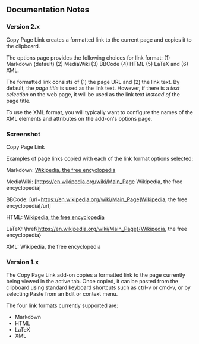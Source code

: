 ## Documentation Notes

### Version 2.x

Copy Page Link creates a formatted link to the current page and copies it to
the clipboard.

The options page provides the following choices for link format: (1) Markdown
(default) (2) MediaWiki (3) BBCode (4) HTML (5) LaTeX and (6) XML.

The formatted link consists of (1) the page URL and (2) the link text. By
default, the <em>page title</em> is used as the link text. However, if there
is a <em>text selection</em> on the web page, it will be used as the link text
<em>instead of</em> the page title.

To use the XML format, you will typically want to configure the names of the
XML elements and attributes on the add-on's options page.

### Screenshot

Copy Page Link

Examples of page links copied with each of the link format options selected:

Markdown:
[Wikipedia, the free encyclopedia](https://en.wikipedia.org/wiki/Main_Page)

MediaWiki:
[https://en.wikipedia.org/wiki/Main_Page Wikipedia, the free encyclopedia]

BBCode:
[url=https://en.wikipedia.org/wiki/Main_Page]Wikipedia, the free encyclopedia[/url]

HTML:
<a href="https://en.wikipedia.org/wiki/Main_Page">Wikipedia, the free encyclopedia</a>

LaTeX:
\href{https://en.wikipedia.org/wiki/Main_Page}{Wikipedia, the free encyclopedia}

XML:
<site href="https://en.wikipedia.org/wiki/Main_Page">
  <name>Wikipedia, the free encyclopedia</name>
</site>

### Version 1.x

The Copy Page Link add-on copies a formatted link to the page currently being viewed in the active tab. Once copied, it can be pasted from the clipboard using standard keyboard shortcuts such as ctrl-v or cmd-v, or by selecting Paste from an Edit or context menu.

The four link formats currently supported are:

* Markdown
* HTML
* LaTeX
* XML
